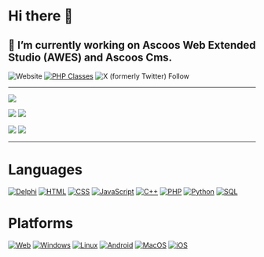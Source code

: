 # Hi there 👋

## 🔭 I’m currently working on Ascoos Web Extended Studio (AWES) and Ascoos Cms.

![Website](https://img.shields.io/website?url=https://www.ascoos.com) 
[![PHP Classes](https://img.shields.io/badge/php-classes-blue.svg)](https://www.phpclasses.org/browse/author/318336.html) 
![X (formerly Twitter) Follow](https://img.shields.io/twitter/follow/ascoos) 





***

![](https://github-profile-summary-cards.vercel.app/api/cards/profile-details?username=ascoos&theme=github_dark) 

![](https://github-profile-summary-cards.vercel.app/api/cards/stats?username=ascoos&theme=github_dark) 
![](https://github-profile-summary-cards.vercel.app/api/cards/productive-time?username=ascoos&theme=github_dark) 

![](https://github-profile-summary-cards.vercel.app/api/cards/repos-per-language?username=ascoos&theme=github_dark) 
![](https://github-profile-summary-cards.vercel.app/api/cards/most-commit-language?username=ascoos&theme=github_dark) 

---

# Languages
[![Delphi](https://img.shields.io/badge/delphi-black?style=for-the-badge&logo=delphi)](https://github.com/ascoos)
[![HTML](https://img.shields.io/badge/html-black?style=for-the-badge&logo=html5)](https://github.com/ascoos)
[![CSS](https://img.shields.io/badge/css-black?style=for-the-badge&logo=css3)](https://github.com/ascoos)
[![JavaScript](https://img.shields.io/badge/javascript-black?style=for-the-badge&logo=javascript)](https://github.com/ascoos)
[![C++](https://img.shields.io/badge/c++-black?style=for-the-badge&logo=c)](https://github.com/ascoos)
[![PHP](https://img.shields.io/badge/php-black?style=for-the-badge&logo=php)](https://github.com/ascoos)
[![Python](https://img.shields.io/badge/python-black?style=for-the-badge&logo=python)](https://github.com/ascoos)
[![SQL](https://img.shields.io/badge/sql-black?style=for-the-badge&logo=mysql)](https://github.com/ascoos)

# Platforms
[![Web](https://img.shields.io/badge/web-black?style=for-the-badge&logo=microsoft-edge)](https://github.com/ascoos)
[![Windows](https://img.shields.io/badge/Windows-black?style=for-the-badge&logo=windows)](https://github.com/ascoos)
[![Linux](https://img.shields.io/badge/linux-black?style=for-the-badge&logo=linux)](https://github.com/ascoos)
[![Android](https://img.shields.io/badge/android-black?style=for-the-badge&logo=android)](https://github.com/ascoos)
[![MacOS](https://img.shields.io/badge/mac%20os-black?style=for-the-badge&logo=macos)](https://github.com/ascoos)
[![iOS](https://img.shields.io/badge/ios-black?style=for-the-badge&logo=ios)](https://github.com/ascoos)

